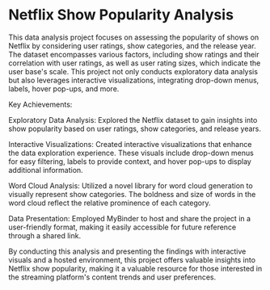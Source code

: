 # Netflix Show Popularity Analysis

This data analysis project focuses on assessing the popularity of shows on Netflix by considering user ratings, show categories, and the release year. The dataset encompasses various factors, including show ratings and their correlation with user ratings, as well as user rating sizes, which indicate the user base's scale. This project not only conducts exploratory data analysis but also leverages interactive visualizations, integrating drop-down menus, labels, hover pop-ups, and more.

Key Achievements:

Exploratory Data Analysis: Explored the Netflix dataset to gain insights into show popularity based on user ratings, show categories, and release years.

Interactive Visualizations: Created interactive visualizations that enhance the data exploration experience. These visuals include drop-down menus for easy filtering, labels to provide context, and hover pop-ups to display additional information.

Word Cloud Analysis: Utilized a novel library for word cloud generation to visually represent show categories. The boldness and size of words in the word cloud reflect the relative prominence of each category.

Data Presentation: Employed MyBinder to host and share the project in a user-friendly format, making it easily accessible for future reference through a shared link.

By conducting this analysis and presenting the findings with interactive visuals and a hosted environment, this project offers valuable insights into Netflix show popularity, making it a valuable resource for those interested in the streaming platform's content trends and user preferences.





